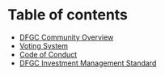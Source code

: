 # Table of contents

* [DFGC Community Overview](README.md)
* [Voting System](vote.md)
* [Code of Conduct](code-of-conduct.md)
* [DFGC Investment Management Standard](investment-policy.md)
